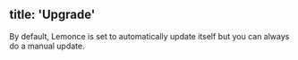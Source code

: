 title: 'Upgrade'
---

By default, Lemonce is set to automatically update itself but you can always do a manual update. 